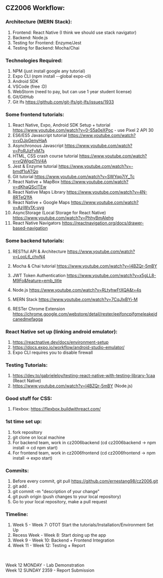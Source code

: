 ## CZ2006 Workflow:

### Architecture (MERN Stack):
1. Frontend: React Native (I think we should use stack navigator)
2. Backend: Node.js
3. Testing for Frontend: Enzyme/Jest
4. Testing for Backend: Mocha/Chai

### Technologies Required:
1. NPM (just install google any tutorial)
2. Expo CLI (npm install --global expo-cli)
3. Android SDK
4. VSCode (free :D) 
5. WebStorm (need to pay, but can use 1 year student license)
6. Git/GitHub
7. Git lfs https://github.com/git-lfs/git-lfs/issues/1933

### Some frontend tutorials:
1. React Native, Expo, Android SDK Setup + tutorial https://www.youtube.com/watch?v=0-S5a0eXPoc - use Pixel 2 API 30
2. ES6/ES5 Javascript tutorial https://www.youtube.com/watch?v=vDJpGenyHaA
3. Asynchronous Javascript https://www.youtube.com/watch?v=PoRJizFvM7s
4. HTML, CSS crash course tutorial https://www.youtube.com/watch?v=vQWlgd7hV4A
5. Jest & Enzyme tutorial https://www.youtube.com/watch?v=-bmdf1oATQo
6. Git tutorial https://www.youtube.com/watch?v=SWYqp7iY_Tc
7. React Native + MapBox https://www.youtube.com/watch?v=dKhaQScITEw
8. React Native Maps Library https://www.youtube.com/watch?v=4N-8RTeQ1fA
9. React Native + Google Maps https://www.youtube.com/watch?v=AzjWv1X-uyg
10. AsyncStorage (Local Storage for React Native) https://www.youtube.com/watch?v=PhhyBmAIehg
11. React Native Navigators https://reactnavigation.org/docs/drawer-based-navigation

### Some backend tutorials:
1. RESTful API & Architecture https://www.youtube.com/watch?v=LooL6_chvN4
2. Mocha & Chai tutorial https://www.youtube.com/watch?v=I4BZQr-5mBY
3. JWT Token Authentication https://www.youtube.com/watch?v=x5gLL8-M9Fo&feature=emb_title
4. Node.js https://www.youtube.com/watch?v=RLtyhwFtXQA&t=4s
5. MERN Stack https://www.youtube.com/watch?v=7CqJlxBYj-M





7. RESTer Chrome Extension https://chrome.google.com/webstore/detail/rester/eejfoncpjfgmeleakejdcanedmefagga

### React Native set up (linking android emulator):
1. https://reactnative.dev/docs/environment-setup
2. https://docs.expo.io/workflow/android-studio-emulator/
3. Expo CLI requires you to disable firewall

### Testing Tutorials:
1. https://dev.to/gabrieleloy/testing-react-native-with-testing-library-1caa (React Native)
2. https://www.youtube.com/watch?v=I4BZQr-5mBY (Node.js)

### Good stuff for CSS:
1. Flexbox: https://flexbox.buildwithreact.com/

### 1st time set up:
1. fork repository
2. git clone on local machine
3. For backend team, work in cz2006backend (cd cz2006backend -> npm install -> cd npm start)
4. For frontend team, work in cz2006frontend (cd cz2006frontend -> npm install -> expo start)

### Commits:
1. Before every commit, git pull https://github.com/ernestang98/cz2006.git
2. git add .
3. git commit -m "description of your change"
4. git push origin (push changes to your local repository)
5. Go to your local repository, make a pull request

### Timeline:
1. Week 5 - Week 7: OTOT Start the tutorials/Installation/Environment Set Up
2. Recess Week - Week 8: Start doing up the app
3. Week 9 - Week 10: Backend + Frontend Integration
4. Week 11 - Week 12: Testing + Report
<br/>
<br/>
Week 12 MONDAY - Lab Demonstration
<br/>
Week 12 SUNDAY 2359 - Report Submission
